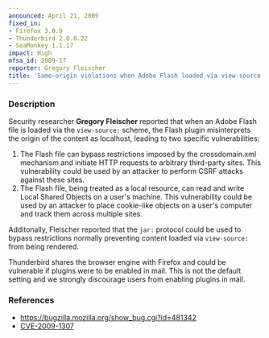 ```yaml
---
announced: April 21, 2009
fixed_in:
- Firefox 3.0.9
- Thunderbird 2.0.0.22
- SeaMonkey 1.1.17
impact: High
mfsa_id: 2009-17
reporter: Gregory Fleischer
title: 'Same-origin violations when Adobe Flash loaded via view-source: scheme'
---
```


<h3>Description</h3>

<p>Security researcher <strong>Gregory Fleischer</strong> reported
that when an Adobe Flash file is loaded via
the <code>view-source:</code> scheme, the Flash plugin misinterprets
the origin of the content as localhost, leading to two specific
vulnerabilities:</p>

<ol>
  <li>The Flash file can bypass restrictions imposed by the
  crossdomain.xml mechanism and initiate HTTP requests to arbitrary
  third-party sites.  This vulnerability could be used by an attacker
  to perform CSRF attacks against these sites.</li>
  <li>The Flash file, being treated as a local resource, can read and
  write Local Shared Objects on a user's machine.  This vulnerability
  could be used by an attacker to place cookie-like objects on a
  user's computer and track them across multiple sites.</li>
</ol>

<p>Additonally, Fleischer reported that the <code>jar:</code> protocol
could be used to bypass restrictions normally preventing content
loaded via <code>view-source:</code> from being rendered.</p>

<p class="note">Thunderbird shares the browser engine with Firefox and
could be vulnerable if plugins were to be enabled in mail. This is not
the default setting and we strongly discourage users from enabling
plugins in mail.</p>

<h3>References</h3>

<ul>
  <li><a href="https://bugzilla.mozilla.org/show_bug.cgi?id=481342">https://bugzilla.mozilla.org/show_bug.cgi?id=481342</a></li>
  <li><a class="ex-ref" href="http://cve.mitre.org/cgi-bin/cvename.cgi?name=CVE-2009-1307">CVE-2009-1307</a></li>
</ul>



